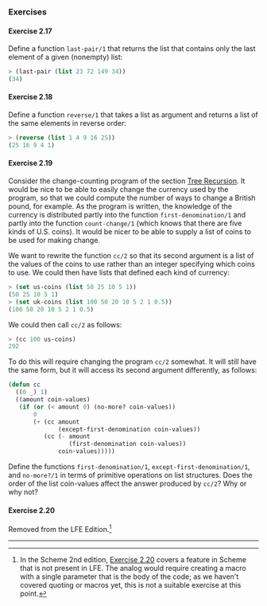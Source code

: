 ### Exercises

#### Exercise 2.17

Define a function ``last-pair/1`` that returns the list that contains only the last element of a given (nonempty) list:

```lisp
> (last-pair (list 23 72 149 34))
(34)
```

#### Exercise 2.18

Define a function ``reverse/1`` that takes a list as argument and returns a list of the same elements in reverse order:

```lisp
> (reverse (list 1 4 9 16 25))
(25 16 9 4 1)
```

#### Exercise 2.19

Consider the change-counting program of the section [Tree Recursion](). It would be nice to be able to easily change the currency used by the program, so that we could compute the number of ways to change a British pound, for example. As the program is written, the knowledge of the currency is distributed partly into the function ``first-denomination/1`` and partly into the function ``count-change/1`` (which knows that there are five kinds of U.S. coins). It would be nicer to be able to supply a list of coins to be used for making change.

We want to rewrite the function ``cc/2`` so that its second argument is a list of the values of the coins to use rather than an integer specifying which coins to use. We could then have lists that defined each kind of currency:

```lisp
> (set us-coins (list 50 25 10 5 1))
(50 25 10 5 1)
> (set uk-coins (list 100 50 20 10 5 2 1 0.5))
(100 50 20 10 5 2 1 0.5)
```
We could then call ``cc/2`` as follows:

```lisp
> (cc 100 us-coins)
292
```

To do this will require changing the program ``cc/2`` somewhat. It will still have the same form, but it will access its second argument differently, as follows:

```lisp
(defun cc
  ((0 _) 1)
  ((amount coin-values)
   (if (or (< amount 0) (no-more? coin-values))
       0
       (+ (cc amount
              (except-first-denomination coin-values))
          (cc (- amount
                 (first-denomination coin-values))
              coin-values)))))
```
                
Define the functions ``first-denomination/1``, ``except-first-denomination/1``, and ``no-more?/1`` in terms of primitive operations on list structures. Does the order of the list coin-values affect the answer produced by ``cc/2``? Why or why not?

#### Exercise 2.20

Removed from the LFE Edition.[^1]


----

[^1]: In the Scheme 2nd edition, [Exercise 2.20](http://mitpress.mit.edu/sicp/full-text/book/book-Z-H-15.html) covers a feature in Scheme that is not present in LFE. The analog would require creating a macro with a single parameter that is the body of the code; as we haven't covered quoting or macros yet, this is not a suitable exercise at this point.
